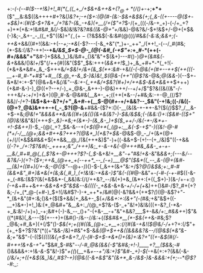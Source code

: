 +:-*(_-(_--#(*_$--+!&)+!_#(*(_((_+_/+$&+&++&+($?_@+*(/()+$-_+;__+*+__($"__&:&$((&++++#+?&(_)&?+;-+($+:(@(#-(&:-$&+&$&(+;(_&-((+----@($+-+$&)+:(#($-$+?&+_/+?&?-(&_-+&)(+__(/+($"+?_$-/(+_(((-/&-+_+)-(-/+_+?+)+*(+&:+!&#&#_&(/-$&)&!&?&?_#&((&-@+"+/_&&)-@&?&/-$+!&$+/-@+$($+$&(-)&;-_&+-_-_((_+$"((&)+"_(_$_-(+-($?&$&$(-&:&#(@(((/_#_&_&(-&:&;&&+;(-++&_+&&((#+!(&&:-+(--_+;-*&_(-$?---(-&_+&"(*_)+-_++"_/(*+!_-(--/_#(#&;(*-$&:(/&?-++!__--+&_/&$_$+$-@-_(@(-&#_(-+$"+:_+_#-*(++(-#+/&&&"+"__&#-)+$&&_)_)&/&#+_()&"&"+$(&+)---#()-)_@+(&#&(-&+_&&&/()&!_+_/$"(/++(#((&"($$"_$&:+++(_&&*+!_$_)+_&_+#+*-*(_+!(-(*&+&*&#+_&_-$+++&_/+$&!+/&+(&_$(*+:&#_-+&(*_(-(-@&_(+(#+_--+_+$(++(((-__+-#_#-*+#$"+#__($_@_+-&_$-)&)&!_$(@&-(++"(@$?&*-@&;_@(&&*-*_)(--$+-&*&!+:+-$"(@&_+_&+&*(/&"--&:+-(_++&/+$&?(#+)+/++&$-*_&&*&&_++$+++)(+&#-&-)-)_@((+?--+/-)_+_@&-_&++-)-@&)+++/--+/+/$"$?&((&((&"-/-+++&/+:+/+)+&+)(@_#-&-@&#&(__&*-_+;((+*(*&--/+#&;&:-+-@_((/$?&&_)_/-/+?-__(&$+&+-&?+/+"_&+#-+(__$-@(#_+_-+/+&&?--_$&"(-+!&;((-/&((-(@+?_@&)&*++-+(_-_$?(@-&__+#&&-($?+:()(-__(&(&-+-*+-&?($(_()_$$?_/__&-+$-+&;_@&!+"&&&&+*&/&((#+_(*&(()_(&+&(&?-)-$&/&$&;(-(&&:()+:($&#-(($+"(@_)&!&*&"&)(+++_$-_&)-*&;+(&*-)-(&_&-_)+$($_++/-/&(-*-/&*+-+!-$&++)_)-$_-(@(_+?_$&-&--+(*+$(@+*(_(@+:__&(-$-+$"-)((&!-@-#(*+/-/__(@+;&&+#++&?+*+?(@&*_)(*&?+$&*-@&$-@_-_/+(&*(@+(+/(/(*&$&#&*&*+$(*+&&__@_/(&(++*&)$"-)+((*-*&&+$-(+!--(+_/&)$"((-+&&(*(-$?+_-/+:$?$?&#(-_++++;&"_/+++)&;_+-&-+&(-@+++#&_&&-_+-+-__&/_#+#_@(_(_$?&+-@+++?$?-(_$-*&+&!+*__&"_-+"_#&!+&-*&"&*&&+;(-_-_-&/--&?&/-)(*+?-*($+;++&_(@++_+(--++*_--_(-+)___@$"($&*((_--_&-(@+(&#-__(&)+((#+)(/+-&;-@()$"-*-@+_-)_)()-$-(_&++(&+"&:+/$?_@()&$&;+:_#-#(&&*&"_#+)&*&(+(&;&(_#_)_(+!&!&:-*&&-)$"&(-*(*(#_@-&&"+-_(-#-(-+-#_$((-&-+_(-#&:(&$?(&(+&$&*-(_&&)&:(/(/++&?_--/&(+)+&_(&*+:(+((_$+)-)(&-/+-+:()_(-+&_+#+*+*&*++-&&+&+$"&$&-_-&((((_-_+&&*-&+&-_+/-/+(+_&)++()&#-/$?_#+(+?&;-/+_(*_@-(+#-)_$+!(/&#$?-)-*_++*+/&#(@(-&?&&+(+*$?_(_)(@-&$?+"-*_(&+&"(#+:&;()&+($($+&&(+_&&+-_$(_+/&&+:+:(&+"(-(#&;_+&"&$+((-__+)&*-)+!_)&:(*_@&#+"&__&+:_/(@_+$?&-($-_+"&!+)&!&(((+-&?_(-*&-+_&:&!-/+)+)_-+;&#+(-)-&_--_()+"-(+&-__-+"&"+&&?___$+-&*&/+:_#&&+*+)$"&((*(#&)(_&---($(+--+)+(&#()-/&--/_/&:_+(*($&#&*__(*-$&(+*_+_&-#&;$?_@&;+#_&+)(+(/$"()-*_$&(+;+((#((&_(@+:_+__+:(/(#(&-+&!($_@&/-/+*+?+:(/$"+(+_+$+?$?&"(*((+"&&-/&)+#&"+$-&_&(@+$++&((&&&&?&--/(@&$(*&"&-&;+"_&$"-(-(($(_((((&$(_($+$+&+?_/(-(#-$+$-*&*()+(&)+:&?+"((+-&$(#(/-#+*+!&+&-+"+"_$&#_$-#&"-*-/-#_@&(&&(-$"&#&;+!-)____+?__($&*&;-#()&&&&+:+!&_-&_-$"&!-)$"_+((_)(__+&*+-_-+"_/&:+)$"&#-_+)-$(*-+&(+:+?(&&(-&-_(/&/+;+((+&$(&_)&/_#$?-*+)(@&((*-&+&$"&"(&+*_&-/&$-)&-&&&:+(+;-_-*_@$?-#_:_:
